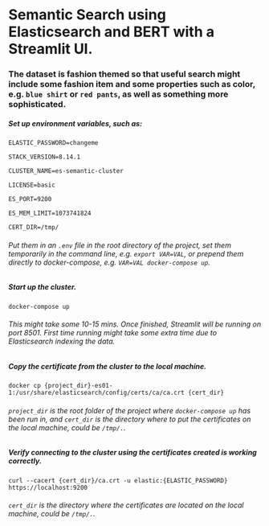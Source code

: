 # Semantic Search using Elasticsearch and BERT with a Streamlit UI.

### The dataset is fashion themed so that useful search might include some fashion item and some properties such as color, e.g. `blue shirt` or `red pants`, as well as something more sophisticated.

##### Set up environment variables, such as:

    ELASTIC_PASSWORD=changeme

    STACK_VERSION=8.14.1

    CLUSTER_NAME=es-semantic-cluster

    LICENSE=basic

    ES_PORT=9200

    ES_MEM_LIMIT=1073741824

    CERT_DIR=/tmp/

###### Put them in an `.env` file in the root directory of the project, set them temporarily in the command line, e.g. `export VAR=VAL`, or prepend them directly to docker-compose, e.g. `VAR=VAL docker-compose up`.

##### Start up the cluster.

    docker-compose up

###### This might take some 10-15 mins. Once finished, Streamlit will be running on port 8501. First time running might take some extra time due to Elasticsearch indexing the data.

##### Copy the certificate from the cluster to the local machine.

    docker cp {project_dir}-es01-1:/usr/share/elasticsearch/config/certs/ca/ca.crt {cert_dir}

###### `project_dir` is the root folder of the project where `docker-compose up` has been run in, and `cert_dir` is the directory where to put the certificates on the local machine, could be `/tmp/.`.

##### Verify connecting to the cluster using the certificates created is working correctly.

    curl --cacert {cert_dir}/ca.crt -u elastic:{ELASTIC_PASSWORD} https://localhost:9200

###### `cert_dir` is the directory where the certificates are located on the local machine, could be `/tmp/.`.
